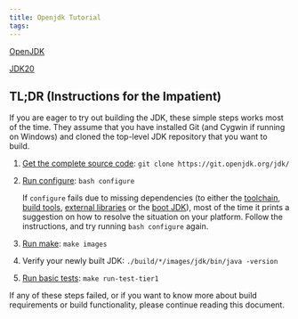 ```yaml
---
title: Openjdk Tutorial
tags:
---
```




[OpenJDK](https://openjdk.org/groups/build/doc/building.html)

[JDK20](https://openjdk.org/projects/jdk/20/)

## TL;DR (Instructions for the Impatient)

If you are eager to try out building the JDK, these simple steps works most of the time. They assume that you have installed Git (and Cygwin if running on Windows) and cloned the top-level JDK repository that you want to build.

1. [Get the complete source code](https://htmlpreview.github.io/?https://raw.githubusercontent.com/openjdk/jdk/master/doc/building.html#getting-the-source-code):
   `git clone https://git.openjdk.org/jdk/`

2. [Run configure](https://htmlpreview.github.io/?https://raw.githubusercontent.com/openjdk/jdk/master/doc/building.html#running-configure):
   `bash configure`

   If `configure` fails due to missing dependencies (to either the [toolchain](https://htmlpreview.github.io/?https://raw.githubusercontent.com/openjdk/jdk/master/doc/building.html#native-compiler-toolchain-requirements), [build tools](https://htmlpreview.github.io/?https://raw.githubusercontent.com/openjdk/jdk/master/doc/building.html#build-tools-requirements), [external libraries](https://htmlpreview.github.io/?https://raw.githubusercontent.com/openjdk/jdk/master/doc/building.html#external-library-requirements) or the [boot JDK](https://htmlpreview.github.io/?https://raw.githubusercontent.com/openjdk/jdk/master/doc/building.html#boot-jdk-requirements)), most of the time it prints a suggestion on how to resolve the situation on your platform. Follow the instructions, and try running `bash configure` again.

3. [Run make](https://htmlpreview.github.io/?https://raw.githubusercontent.com/openjdk/jdk/master/doc/building.html#running-make):
   `make images`

4. Verify your newly built JDK:
   `./build/*/images/jdk/bin/java -version`

5. [Run basic tests](https://htmlpreview.github.io/?https://raw.githubusercontent.com/openjdk/jdk/master/doc/building.html##running-tests):
   `make run-test-tier1`

If any of these steps failed, or if you want to know more about build requirements or build functionality, please continue reading this document.
